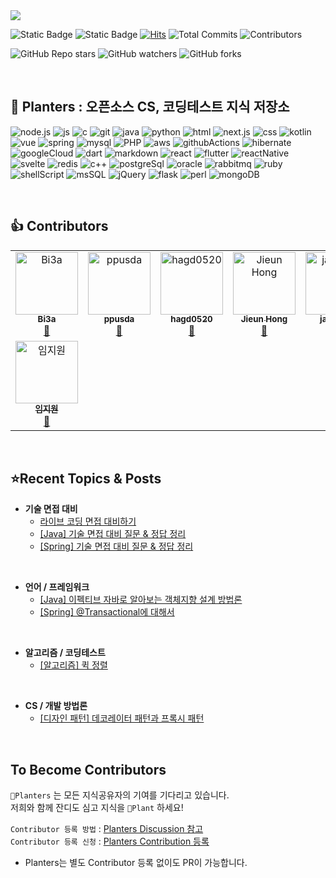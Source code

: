 <img src="https://capsule-render.vercel.app/api?type=rounded&color=DBE9C8&height=200&section=header&text=🌱Planters&desc=Plant%20knowledge%20Together!&descAlign=55&descAlignY=70&fontSize=90" />

![Static Badge](https://img.shields.io/badge/%F0%9F%8C%B1Planted%20Since-2024.04.09-brightgreen)
![Static Badge](https://img.shields.io/badge/Pull%20Requests-Welcome%E2%9D%A4%EF%B8%8F-pink)
[![Hits](https://hits.seeyoufarm.com/api/count/incr/badge.svg?url=https%3A%2F%2Fgithub.com%2FBisi3asi%2FPlanters&count_bg=%2379C83D&title_bg=%23787878&icon=&icon_color=%23E7E7E7&title=Views+%28Today%2C+Total%29&edge_flat=false)](https://github.com/Bisi3asi/Planters)
![Total Commits](https://img.shields.io/github/commit-activity/t/Bisi3asi/Planters?style=flat&label=Total%20Commits&labelColor=23E7E7E7)
![Contributors](https://img.shields.io/github/all-contributors/Bisi3asi/Planters?label=Contributors)    

![GitHub Repo stars](https://img.shields.io/github/stars/Bisi3asi/Planters)
![GitHub watchers](https://img.shields.io/github/watchers/Bisi3asi/Planters)
![GitHub forks](https://img.shields.io/github/forks/Bisi3asi/Planters)

<br>

## 🌱 Planters : 오픈소스 CS, 코딩테스트 지식 저장소 
![node.js](https://img.shields.io/badge/Node.js-43853D?style=for-the-badge&logo=node.js&logoColor=white)
![js](https://img.shields.io/badge/JavaScript-F7DF1E?style=for-the-badge&logo=JavaScript&logoColor=white)
![c](https://img.shields.io/badge/C-00599C?style=for-the-badge&logo=c&logoColor=white)
![git](https://img.shields.io/badge/GIT-E44C30?style=for-the-badge&logo=git&logoColor=white)
![java](https://img.shields.io/badge/Java-ED8B00?style=for-the-badge&logo=openjdk&logoColor=white)
![python](https://img.shields.io/badge/Python-14354C?style=for-the-badge&logo=python&logoColor=white)
![html](https://img.shields.io/badge/HTML5-E34F26?style=for-the-badge&logo=html5&logoColor=white)
![next.js](https://img.shields.io/badge/Next.js-000?logo=nextdotjs&logoColor=fff&style=for-the-badge)
![css](https://img.shields.io/badge/CSS-239120?&style=for-the-badge&logo=css3&logoColor=white)
![kotlin](https://img.shields.io/badge/Kotlin-0095D5?&style=for-the-badge&logo=kotlin&logoColor=white)
![vue](https://img.shields.io/badge/Vue.js-35495E?style=for-the-badge&logo=vue.js&logoColor=4FC08D)
![spring](https://img.shields.io/badge/Spring-6DB33F?style=for-the-badge&logo=spring&logoColor=white)
![mysql](https://img.shields.io/badge/MySQL-00000F?style=for-the-badge&logo=mysql&logoColor=white)
![PHP](https://img.shields.io/badge/PHP-777BB4?style=for-the-badge&logo=php&logoColor=white)
![aws](https://img.shields.io/badge/Amazon_AWS-232F3E?style=for-the-badge&logo=amazon-aws&logoColor=white)
![githubActions](https://img.shields.io/badge/GitHub_Actions-2088FF?style=for-the-badge&logo=github-actions&logoColor=white)
![hibernate](https://img.shields.io/badge/Hibernate-59666C?style=for-the-badge&logo=Hibernate&logoColor=white)
![googleCloud](https://img.shields.io/badge/Google_Cloud-4285F4?style=for-the-badge&logo=google-cloud&logoColor=white)
![dart](https://img.shields.io/badge/Dart-0175C2?style=for-the-badge&logo=dart&logoColor=white)
![markdown](https://img.shields.io/badge/Markdown-000000?style=for-the-badge&logo=markdown&logoColor=white)
![react](https://img.shields.io/badge/React-20232A?style=for-the-badge&logo=react&logoColor=61DAFB)
![flutter](https://img.shields.io/badge/Flutter-02569B?style=for-the-badge&logo=flutter&logoColor=white)
![reactNative](https://img.shields.io/badge/React_Native-20232A?style=for-the-badge&logo=react&logoColor=61DAFB)
![svelte](https://img.shields.io/badge/Svelte-4A4A55?style=for-the-badge&logo=svelte&logoColor=FF3E00)
![redis](https://img.shields.io/badge/redis-%23DD0031.svg?&style=for-the-badge&logo=redis&logoColor=white)
![c++](https://img.shields.io/badge/C%2B%2B-00599C?style=for-the-badge&logo=c%2B%2B&logoColor=white)
![postgreSql](https://img.shields.io/badge/PostgreSQL-316192?style=for-the-badge&logo=postgresql&logoColor=white)
![oracle](https://img.shields.io/badge/Oracle-F80000?style=for-the-badge&logo=Oracle&logoColor=white)
![rabbitmq](https://img.shields.io/badge/rabbitmq-%23FF6600.svg?&style=for-the-badge&logo=rabbitmq&logoColor=white)
![ruby](https://img.shields.io/badge/Ruby-CC342D?style=for-the-badge&logo=ruby&logoColor=white)
![shellScript](https://img.shields.io/badge/Shell_Script-121011?style=for-the-badge&logo=gnu-bash&logoColor=white)
![msSQL](https://img.shields.io/badge/Microsoft_SQL_Server-CC2927?style=for-the-badge&logo=microsoft-sql-server&logoColor=white)
![jQuery](https://img.shields.io/badge/jQuery-0769AD?style=for-the-badge&logo=jquery&logoColor=white)
![flask](https://img.shields.io/badge/Flask-000000?style=for-the-badge&logo=flask&logoColor=white)
![perl](https://img.shields.io/badge/Perl-39457E?style=for-the-badge&logo=perl&logoColor=white)
![mongoDB](https://img.shields.io/badge/MongoDB-4EA94B?style=for-the-badge&logo=mongodb&logoColor=white)

<br>
    
## 👍 Contributors

<!-- ALL-CONTRIBUTORS-LIST:START - Do not remove or modify this section -->
<!-- prettier-ignore-start -->
<!-- markdownlint-disable -->
<table>
  <tbody>
    <tr>
      <td align="center" valign="top" width="14.28%"><a href="https://github.com/Bisi3asi"><img src="https://avatars.githubusercontent.com/u/60452780?v=4?s=100" width="100px;" alt="Bi3a"/><br /><sub><b>Bi3a</b></sub></a><br /><a href="#blog-Bisi3asi" title="Blogposts">📝</a></td>
      <td align="center" valign="top" width="14.28%"><a href="https://github.com/ppusda"><img src="https://avatars.githubusercontent.com/u/51808344?v=4?s=100" width="100px;" alt="ppusda"/><br /><sub><b>ppusda</b></sub></a><br /><a href="#blog-ppusda" title="Blogposts">📝</a></td>
      <td align="center" valign="top" width="14.28%"><a href="https://github.com/hagd0520"><img src="https://avatars.githubusercontent.com/u/146146134?v=4?s=100" width="100px;" alt="hagd0520"/><br /><sub><b>hagd0520</b></sub></a><br /><a href="#blog-hagd0520" title="Blogposts">📝</a></td>
      <td align="center" valign="top" width="14.28%"><a href="https://github.com/itonse"><img src="https://avatars.githubusercontent.com/u/76129297?v=4?s=100" width="100px;" alt="Jieun Hong"/><br /><sub><b>Jieun Hong</b></sub></a><br /><a href="#blog-itonse" title="Blogposts">📝</a></td>
      <td align="center" valign="top" width="14.28%"><a href="https://github.com/jae9380"><img src="https://avatars.githubusercontent.com/u/145907325?v=4?s=100" width="100px;" alt="jae9380"/><br /><sub><b>jae9380</b></sub></a><br /><a href="#blog-jae9380" title="Blogposts">📝</a></td>
      <td align="center" valign="top" width="14.28%"><a href="https://github.com/sleo113"><img src="https://avatars.githubusercontent.com/u/77144006?v=4?s=100" width="100px;" alt="JeUk Park"/><br /><sub><b>JeUk Park</b></sub></a><br /><a href="#blog-sleo113" title="Blogposts">📝</a></td>
      <td align="center" valign="top" width="14.28%"><a href="https://github.com/leeyujin0000"><img src="https://avatars.githubusercontent.com/u/106787560?v=4?s=100" width="100px;" alt="leeyujin"/><br /><sub><b>leeyujin</b></sub></a><br /><a href="#blog-leeyujin0000" title="Blogposts">📝</a></td>
    </tr>
    <tr>
      <td align="center" valign="top" width="14.28%"><a href="https://github.com/i-am-jiwon"><img src="https://avatars.githubusercontent.com/u/141749436?v=4?s=100" width="100px;" alt="임지원"/><br /><sub><b>임지원</b></sub></a><br /><a href="#blog-i-am-jiwon" title="Blogposts">📝</a></td>
    </tr>
  </tbody>
</table>

<!-- markdownlint-restore -->
<!-- prettier-ignore-end -->

<!-- ALL-CONTRIBUTORS-LIST:END -->

<br>

## ⭐Recent Topics & Posts
* **기술 면접 대비**
  * [라이브 코딩 면접 대비하기](./Interview/%5B면접%20대비%5D%20라이브%20코딩%20면접%20대비하기.md)
  * [[Java] 기술 면접 대비 질문 & 정답 정리](./Interview/%5B기술면접%20대비%5D%20%5BJava%5D%20빈출%20기술%20질문%20&%20정답%20정리.md)
  * [[Spring] 기술 면접 대비 질문 & 정답 정리](./Interview/%5B기술면접%20대비%5D%20%5BSpring%5D%20빈출%20기술%20질문%20&%20정답%20정리.md)

<br>

* **언어 / 프레임워크**
  * [[Java] 이펙티브 자바로 알아보는 객체지향 설계 방법론](./Language/Java/이펙티브자바)
  * [[Spring] @Transactional에 대해서](./Tech/Spring/Spring%20@Transactional에%20대해서.md)

<br>

* **알고리즘 / 코딩테스트**
  * [[알고리즘] 퀵 정렬](./Coding%20Test/Algorithm/퀵%20정렬%20이해하기.md)

<br>

* **CS / 개발 방법론**
  * [[디자인 패턴] 데코레이터 패턴과 프록시 패턴](./Computer%20Science/Design%20Pattern/데코레이터%20패턴과%20프록시%20패턴의%20차이.md)

<br>

## To Become Contributors
`🌱Planters` 는 모든 지식공유자의 기여를 기다리고 있습니다.    
저희와 함께 잔디도 심고 지식을 `🌱Plant` 하세요!
    
`Contributor 등록 방법` : [Planters Discussion 참고](https://github.com/Bisi3asi/Planters/discussions/2)    
`Contributor 등록 신청` : [Planters Contribution 등록](https://github.com/Bisi3asi/Planters/discussions/categories/contributor-%EB%93%B1%EB%A1%9D)
* Planters는 별도 Contributor 등록 없이도 PR이 가능합니다.
